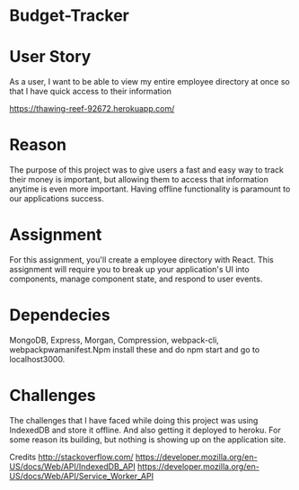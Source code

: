# Budget-Tracker

# User Story
As a user, I want to be able to view my entire employee directory at once so that I have quick access to their information

https://thawing-reef-92672.herokuapp.com/

# Reason
The purpose of this project was to give users a fast and easy way to track their money is important, but allowing them to access that information anytime is even more important. Having offline functionality is paramount to our applications success.

 # Assignment
 For this assignment, you'll create a employee directory with React. This assignment will require you to break up your application's UI into components, manage component state, and respond to user events.
 
 # Dependecies
 MongoDB, Express, Morgan, Compression, webpack-cli, webpackpwamanifest.Npm install these and do npm start and go to localhost3000.
 
 # Challenges
 
 The challenges that I have faced while doing this project was using IndexedDB and store it offline. And also getting it deployed to heroku. For some reason its building, but nothing is showing up on the application site. 

Credits
http://stackoverflow.com/
https://developer.mozilla.org/en-US/docs/Web/API/IndexedDB_API
https://developer.mozilla.org/en-US/docs/Web/API/Service_Worker_API
